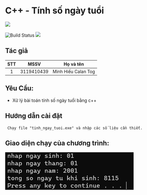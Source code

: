 # C++ - Tính số ngày tuổi 

![](<https://upload.wikimedia.org/wikipedia/commons/thumb/1/18/ISO_C%2B%2B_Logo.svg/800px-ISO_C%2B%2B_Logo.svg.png>)

![Build Status](https://travis-ci.org/joemccann/dillinger.svg?branch=master) ![](https://img.shields.io/github/tag/pandao/editor.md.svg)

## Tác giả

| STT |    MSSV    | Họ và tên             |
| :-: | :--------: | --------------------- |
|  1 | 3119410439 | Minh Hiếu Calan Tog   |


## Yêu Cầu:

- Xử lý bài toán tính số ngày tuổi bằng c++ <br/>


## Hướng dẫn cài đặt

```
 Chạy file "tinh_ngay_tuoi.exe" và nhập các số liệu cần thiết.
```


## Giao diện chạy của chương trình:

![img.png](imgReadme/img.png)

